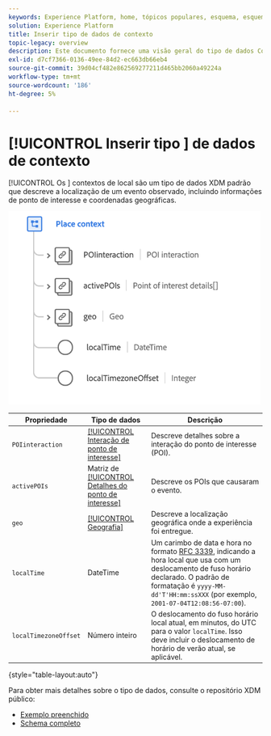 ```yaml
---
keywords: Experience Platform, home, tópicos populares, esquema, esquema, XDM, campos, esquemas, esquemas, colocar contexto, placeContext, tipo de dados, tipo de dados, tipo de dados; tipo de dados;
solution: Experience Platform
title: Inserir tipo de dados de contexto
topic-legacy: overview
description: Este documento fornece uma visão geral do tipo de dados Colocar contexto XDM .
exl-id: d7cf7366-0136-49ee-84d2-ec663db66eb4
source-git-commit: 39d04cf482e862569277211d465bb2060a49224a
workflow-type: tm+mt
source-wordcount: '186'
ht-degree: 5%

---
```


# [!UICONTROL Inserir tipo ] de dados de contexto

[!UICONTROL Os ] contextos de local são um tipo de dados XDM padrão que descreve a localização de um evento observado, incluindo informações de ponto de interesse e coordenadas geográficas.

<img src="../images/data-types/place-context.png" width="500" /><br />

| Propriedade | Tipo de dados | Descrição |
| --- | --- | --- |
| `POIinteraction` | [[!UICONTROL Interação de ponto de interesse]](./poi-interaction.md) | Descreve detalhes sobre a interação do ponto de interesse (POI). |
| `activePOIs` | Matriz de [[!UICONTROL Detalhes do ponto de interesse]](./poi-details.md) | Descreve os POIs que causaram o evento. |
| `geo` | [[!UICONTROL Geografia]](./geo.md) | Descreve a localização geográfica onde a experiência foi entregue. |
| `localTime` | DateTime | Um carimbo de data e hora no formato [RFC 3339](https://tools.ietf.org/html/rfc3339), indicando a hora local que usa com um deslocamento de fuso horário declarado. O padrão de formatação é `yyyy-MM-dd'T'HH:mm:ssXXX` (por exemplo, `2001-07-04T12:08:56-07:00`). |
| `localTimezoneOffset` | Número inteiro | O deslocamento do fuso horário local atual, em minutos, do UTC para o valor `localTime`. Isso deve incluir o deslocamento de horário de verão atual, se aplicável. |

{style=&quot;table-layout:auto&quot;}

Para obter mais detalhes sobre o tipo de dados, consulte o repositório XDM público:

* [Exemplo preenchido](https://github.com/adobe/xdm/blob/master/components/datatypes/placecontext.example.1.json)
* [Schema completo](https://github.com/adobe/xdm/blob/master/components/datatypes/placecontext.schema.json)
